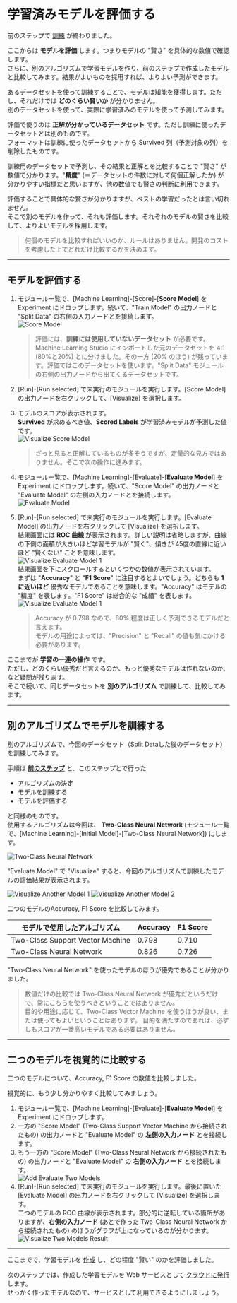 # 学習済みモデルを評価する

前のステップで [訓練](./04_createmodel.md) が終わりました。

ここからは **モデルを評価** します。つまりモデルの "賢さ" を具体的な数値で確認します。  
さらに、別のアルゴリズムで学習モデルを作り、前のステップで作成したモデルと比較してみます。結果がよいものを採用すれば、よりよい予測ができます。

あるデータセットを使って訓練することで、モデルは知能を獲得します。ただし、それだけでは **どのくらい賢いか** が分かりません。  
別のデータセットを使って、実際に学習済みのモデルを使って予測してみます。

評価で使うのは **正解が分かっているデータセット** です。ただし訓練に使ったデータセットとは別のものです。  
フォーマットは訓練に使ったデータセットから Survived 列（予測対象の列）を削除したものです。

訓練用のデータセットで予測し、その結果と正解とを比較することで "賢さ" が数値で分かります。"**精度**" (＝データセットの件数に対して何個正解したか) が分かりやすい指標だと思いますが、他の数値でも賢さの判断に利用できます。

評価することで具体的な賢さが分かりますが、ベストの学習だったとは言い切れません。  
そこで別のモデルを作って、それも評価します。それぞれのモデルの賢さを比較して、よりよいモデルを採用します。

> 何個のモデルを比較すればいいのか、ルールはありません。開発のコストを考慮した上でどれだけ比較するかを決めます。

---

## モデルを評価する

1. モジュール一覧で、[Machine Learning]-[Score]-[**Score Model**] を Experiment にドロップします。続いて、"Train Model" の出力ノードと "Split Data" の右側の入力ノードとを接続します。  
![Score Model](./images/05/score_model.jpg)  
   > 評価には、**訓練には使用していないデータセット** が必要です。  
   > Machine Learning Studio にインポートした元のデータセットを 4:1 (80%と20%) とに分けました。その一方 (20% のほう) が残っています。評価ではこのデータセットを使います。"Split Data" モジュールの右側の出力ノードから出てくるデータセットです。
2. [Run]-[Run selected] で未実行のモジュールを実行します。[Score Model] の出力ノードを右クリックして、[Visualize] を選択します。
3. モデルのスコアが表示されます。  
**Survived** が求めるべき値、**Scored Labels** が学習済みモデルが予測した値です。  
![Visualize Score Model](./images/05/visualize_score_model.jpg)  

   > ざっと見ると正解しているものが多そうですが、定量的な見方ではありません。そこで次の操作に進みます。

4. モジュール一覧で、[Machine Learning]-[Evaluate]-[**Evaluate Model**] を Experiment にドロップします。続いて、"Score Model" の出力ノードと "Evaluate Model" の左側の入力ノードとを接続します。  
![Evaluate Model](./images/05/add_evaluate_model.jpg)  
5. [Run]-[Run selected] で未実行のモジュールを実行します。[Evaluate Model] の出力ノードを右クリックして [Visualize] を選択します。  
結果画面には **ROC 曲線** が表示されます。詳しい説明は省略しますが、曲線の下側の面積が大きいほど学習モデルが "賢く"、傾きが 45度の直線に近いほど "賢くない" ことを意味します。  
![Visualize Evaluate Model 1](./images/05/evaluate_model_result1.jpg)  
結果画面を下にスクロールするといくつかの数値が表示されています。  
まずは "**Accuracy**" と "**F1 Score**" に注目するとよいでしょう。どちらも **1 に近いほど** 優秀なモデルであることを意味します。"Accuracy" はモデルの "精度" を表します。"F1 Score" は総合的な "成績" を表します。  
![Visualize Evaluate Model 1](./images/05/evaluate_model_result2.jpg)  

   > Accuracy が 0.798 なので、80% 程度は正しく予測できるモデルだと言えます。  
   > モデルの用途によっては、"Precision" と "Recall" の値も気にかける必要があります。

ここまでが **学習の一連の操作** です。  
ただし、どのくらい優秀だと言えるのか、もっと優秀なモデルは作れないのか、など疑問が残ります。  
そこで続いて、同じデータセットを **別のアルゴリズム** で訓練して、比較してみます。

---

## 別のアルゴリズムでモデルを訓練する

別のアルゴリズムで、今回のデータセット（Split Dataした後のデータセット）を訓練してみます。

手順は [**前のステップ**](./04_createmodel.md) と、このステップとで行った

- アルゴリズムの決定
- モデルを訓練する
- モデルを評価する

と同様のものです。  
使用するアルゴリズムは今回は、 **Two-Class Neural Network** (モジュール一覧で、[Machine Learning]-[Initial Model]-[Two-Class Neural Network]) にします。

![Two-Class Neural Network](./images/05/another_model_neural_network.jpg)

"Evaluate Model" で "Visualize" すると、今回のアルゴリズムで訓練したモデルの評価結果が表示されます。

![Visualize Another Model 1](./images/05/another_model_result1.jpg)
![Visualize Another Model 2](./images/05/another_model_result2.jpg)

二つのモデルのAccuracy, F1 Score を比較してみます。

|モデルで使用したアルゴリズム|Accuracy|F1 Score|
|---|---|---|
|Two-Class Support Vector Machine|0.798|0.710|
|Two-Class Neural Network|0.826|0.726|

"Two-Class Neural Network" を使ったモデルのほうが優秀であることが分かりました。

> 数値だけの比較では Two-Class Neural Network が優秀だというだけで、常にこちらを使うべきということではありません。  
> 目的や用途に応じて、Two-Class Vector Machine を使うほうが良い、または使ってもよいということはあります。
> 目的を満たすのであれば、必ずしもスコアが一番高いモデルである必要はありません。

---

## 二つのモデルを視覚的に比較する

二つのモデルについて、Accuracy, F1 Score の数値を比較しました。

視覚的に、もう少し分かりやすく比較してみましょう。

1. モジュール一覧で、[Machine Learning]-[Evaluate]-[**Evaluate Model**] を Experiment にドロップします。
2. 一方の "Score Model" (Two-Class Support Vector Machine から接続されたもの) の出力ノードと "Evaluate Model" の **左側の入力ノード** とを接続します。
3. もう一方の "Score Model" (Two-Class Neural Network から接続されたもの) の出力ノードと "Evaluate Model" の **右側の入力ノード** とを接続します。  
![Add Evaluate Two Models](./images/05/evaluate_two_models.jpg)  
4. [Run]-[Run selected] で未実行のモジュールを実行します。最後に置いた [Evaluate Model] の出力ノードを右クリックして [Visualize] を選択します。  
二つのモデルの ROC 曲線が表示されます。部分的に逆転している箇所がありますが、**右側の入力ノード** (あとで作った Two-Class Neural Network から接続されたもの) のほうがグラフが上になっているのが分かります。
![Visualize Two Models Result](./images/05/evaluate_roc_for_two_models.jpg)

---

ここまでで、学習モデルを [作成](./04_createmodel.md) し、どの程度 "賢い" のかを評価しました。

次のステップでは、作成した学習モデルを Web サービスとして [クラウドに発行](./06_deploymodel.md) します。  
せっかく作ったモデルなので、サービスとして利用できるようにしましょう。